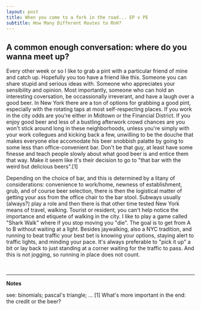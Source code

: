 ```yaml
---
layout: post
title: When you come to a fork in the road... EP v PE
subtitle: How Many Different Routes to RnH?
---
```


## A common enough conversation: where do you wanna meet up?

Every other week or so I like to grab a pint with a particular friend of mine and catch up. Hopefully you too have a friend like this. Someone you can share stupid and serious ideas with. Someone who appreciates your sensibility and opinion. Most importantly, someone who can hold an interesting coversation, be occassionally irreverant, and have a laugh over a good beer. In New York there are a ton of options for grabbing a good pint, especially with the rotating taps at most self-respecting places. If you work in the city odds are you're either in Midtown or the Financial District. If you enjoy good beer and less of a bustling afterwork crowd chances are you won't stick around long in these neighborhoods, unless you're simply with your work collegues and kicking back a few, unwilling to be the douche that makes everyone else accomodate his beer snobbish palatte by going to some less than office-convenient bar. Don't be that guy, at least have some finesse and teach people slowly about what good beer is and entice them that way. Make it seem like it's their decision to go to "that bar with the weird but delicious beers".[1]

Depending on the choice of bar, and this is determined by a litany of considerations: convenience to work/home, newness of establishment, grub, and of course beer selection, there is then the logistical matter of getting your ass from the office chair to the bar stool. Subways usually (always?) play a role and then there is that other time tested New York means of travel, walking. Tourist or resident, you can't help notice the importance and etiquete of walking in the city. I like to play a game called "Shark Walk" where if you stop moving you "die". The goal is to get from A to B without waiting at a light. Besides jaywalking, also a NYC tradition, and running to beat traffic your best bet is knowing your options, staying alert to traffic lights, and minding your pace. It's always preferable to "pick it up" a bit or lay back to just standing at a corner waiting for the traffic to pass. And this is not jogging, so running in place does not count. 

<br />

--- 

**Notes**

see: binomials; pascal's triangle; ... 
[1] What's more important in the end: the credit or the beer? 
